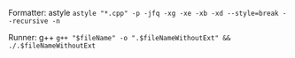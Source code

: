 Formatter: astyle
`
astyle "*.cpp" -p -jfq -xg -xe -xb -xd --style=break --recursive -n
`

Runner: g++
`
g++ "$fileName" -o ".$fileNameWithoutExt" && ./.$fileNameWithoutExt
`
